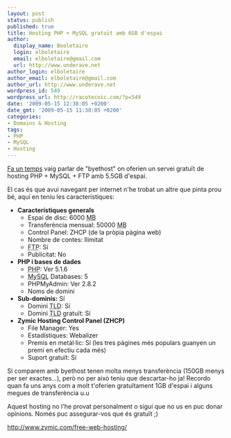 ```yaml
---
layout: post
status: publish
published: true
title: Hosting PHP + MySQL gratuït amb 6GB d'espai
author:
  display_name: Booletaire
  login: elboletaire
  email: elboletaire@gmail.com
  url: http://www.underave.net
author_login: elboletaire
author_email: elboletaire@gmail.com
author_url: http://www.underave.net
wordpress_id: 549
wordpress_url: http://racotecnic.com/?p=549
date: '2009-05-15 12:38:05 +0200'
date_gmt: '2009-05-15 11:38:05 +0200'
categories:
- Domains & Hosting
tags:
- PHP
- MySQL
- Hosting
---
```


<a title="Veure entrada al respecte" href="http://racotecnic.com/2009/01/hosting-php-mysql-gratuit-amb-5gb-de-capacitat" target="_self">Fa un temps</a> vaig parlar de "byethost" on oferien un servei gratuït de hosting PHP + MySQL + FTP amb 5.5GB d'espai.

El cas és que avui navegant per internet n'he trobat un altre que pinta prou bé, aquí en teniu les característiques:

- **Característiques generals**
  + Espai de disc: 6000 <abbr title="Megabyte">MB</abbr>
  + Transferència mensual: 50000 <abbr title="Megabyte">MB</abbr>
  + Control Panel: ZHCP (de la pròpia pàgina web)
  + Nombre de contes: Ilimitat
  + <abbr title="File Transfer Protocol">FTP</abbr>: Sí
  + Publicitat: No
- **PHP i bases de dades**
  + <abbr title="Hypertext Preprocessor">PHP</abbr>: Ver 5.1.6
  + <abbr title="Structured Query Language">MySQL</abbr> Databases: 5
  + PHPMyAdmin: Ver 2.8.2
  + Noms de domini
- **Sub-dominis:** Sí
  + Domini <abbr title="Top Level Domain">TLD</abbr>: Sí
  + Domini <abbr title="Top Level Domain">TLD</abbr> gratuït: Sí
- **Zymic Hosting Control Panel (ZHCP)**
  + File Manager: Yes
  + Estadístiques: Webalizer
  + Premis en metàl·lic: Sí (les tres pàgines més populars guanyen un premi en efectiu cada més)
  + Suport gratuït: Sí

Si comparem amb byethost tenen molta menys transferència (150GB menys per ser exactes...), però no per això teniu que descartar-ho ja! Recordo quan fa uns anys com a molt t'oferien gratuïtament 1GB d'espai i alguns megues de transferència u.u

Aquest hosting no l'he provat personalment o sigui que no us en puc donar opinions. Només puc assegurar-vos que és gratuït ;)

<a href="http://www.zymic.com/free-web-hosting/">http://www.zymic.com/free-web-hosting/</a>
